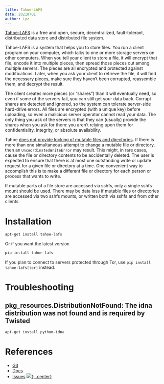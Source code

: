 ```yaml
---
title: Tahoe-LAFS
date: 20210701
author: Lyz
---
```


[Tahoe-LAFS](https://en.wikipedia.org/wiki/Tahoe-LAFS) is a free and open,
secure, decentralized, fault-tolerant, distributed data store and distributed
file system.

Tahoe-LAFS is a system that helps you to store files. You run a client program
on your computer, which talks to one or more storage servers on other computers.
When you tell your client to store a file, it will encrypt that file, encode it
into multiple pieces, then spread those pieces out among multiple servers. The
pieces are all encrypted and protected against modifications. Later, when you
ask your client to retrieve the file, it will find the necessary pieces, make
sure they haven’t been corrupted, reassemble them, and decrypt the result.

The client creates more pieces (or “shares”) than it will eventually need, so
even if some of the servers fail, you can still get your data back. Corrupt
shares are detected and ignored, so the system can tolerate server-side
hard-drive errors. All files are encrypted (with a unique key) before uploading,
so even a malicious server operator cannot read your data. The only thing you
ask of the servers is that they can (usually) provide the shares when you ask
for them: you aren’t relying upon them for confidentiality, integrity, or
absolute availability.

Tahoe [does not provide locking of mutable files and
directories](https://tahoe-lafs.readthedocs.io/en/latest/write_coordination.html).
If there is more than one simultaneous attempt to change a mutable file or
directory, then an `UncoordinatedWriteError` may result. This might, in rare
cases, cause the file or directory contents to be accidentally deleted. The user
is expected to ensure that there is at most one outstanding write or update
request for a given file or directory at a time. One convenient way to
accomplish this is to make a different file or directory for each person or
process that wants to write.

If mutable parts of a file store are accessed via sshfs, only a single sshfs
mount should be used. There may be data loss if mutable files or directories are
accessed via two sshfs mounts, or written both via sshfs and from other
clients.

# Installation

```bash
apt-get install tahoe-lafs
```

Or if you want the latest version

```bash
pip install tahoe-lafs
```

If you plan to connect to servers protected through Tor, use `pip install
tahoe-lafs[tor]` instead.

# Troubleshooting

## pkg_resources.DistributionNotFound: The idna  distribution was not found and is required by Twisted

```bash
apt-get install python-idna
```

# References

* [Git](https://github.com/tahoe-lafs/tahoe-lafs)
* [Docs](https://tahoe-lafs.readthedocs.io/en/latest/)
* [Issues](https://tahoe-lafs.org/trac/tahoe-lafs)
[![](not-by-ai.svg){: .center}](https://notbyai.fyi)
